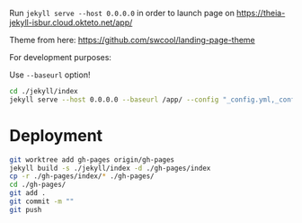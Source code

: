 Run `jekyll serve --host 0.0.0.0` in order to launch page on https://theia-jekyll-isbur.cloud.okteto.net/app/

Theme from here: https://github.com/swcool/landing-page-theme

For development purposes:

Use `--baseurl` option!

```bash
cd ./jekyll/index
jekyll serve --host 0.0.0.0 --baseurl /app/ --config "_config.yml,_config_dev.yml"
```



# Deployment

```bash
git worktree add gh-pages origin/gh-pages
jekyll build -s ./jekyll/index -d ./gh-pages/index
cp -r ./gh-pages/index/* ./gh-pages/
cd ./gh-pages/
git add .
git commit -m ""
git push
```